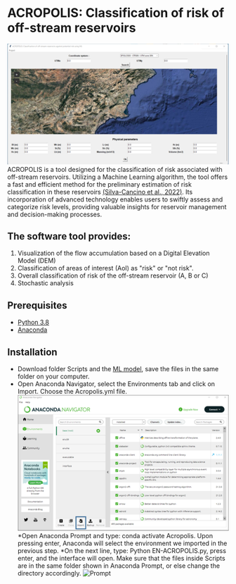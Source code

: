 # ACROPOLIS: Classification of risk of off-stream reservoirs
![Window](Images/Window.png)
ACROPOLIS is a  tool designed for the classification of risk associated with off-stream reservoirs. Utilizing a  Machine Learning algorithm, the tool offers a fast and efficient method for the preliminary estimation of risk classification in these reservoirs [(Silva-Cancino et al., 2022)](https://www.mdpi.com/2073-4441/14/15/2416?utm_campaign=releaseissue_waterutm_medium=emailutm_source=releaseissueutm_term=doilink114). Its incorporation of advanced technology enables users to swiftly assess and categorize risk levels, providing valuable insights for reservoir management and decision-making processes.

## The software tool provides:
1. Visualization of the flow accumulation based on a Digital Elevation Model (DEM)
2. Classification of areas of interest (AoI) as "risk" or "not risk".
3. Overall classification of risk of the off-stream reservoir (A, B or C)
4. Stochastic analysis

## Prerequisites 
* [Python 3.8](https://www.python.org/downloads/release/python-380/)
* [Anaconda](https://www.anaconda.com/download)

 ## Installation  
* Download folder Scripts and the [ML model](https://drive.google.com/file/d/1LAI0xOYKKjGAjZYNjWS_DYsMXkeV5zJR/view?usp=drive_link), save the files in the same folder on your computer.
* Open Anaconda Navigator, select the Environments tab and click on Import. Choose the Acropolis.yml file.
  ![Anaconda](Images/Anaconda.bmp)
*Open Anaconda Prompt and type: conda activate Acropolis. Upon pressing enter, Anaconda will select the environment we imported in the previous step.
*On the next line, type: Python EN-ACROPOLIS.py, press enter, and the interface will open. Make sure that the files inside Scripts are in the same folder shown in Anaconda Prompt, or else change the directory accordingly.
  ![Prompt](Images/prompt.bmp)
